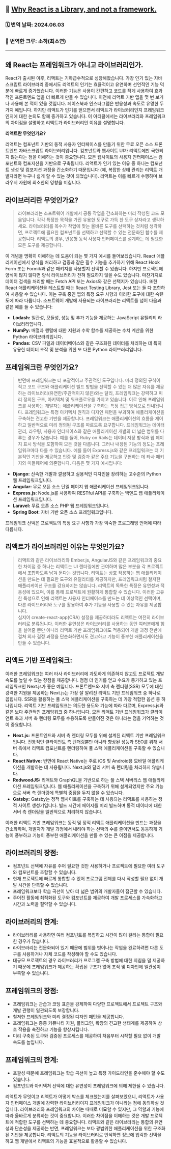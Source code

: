 ## 🔗 [Why React is a Library, and not a framework.](https://medium.com/@Angie.O/why-react-is-a-library-and-not-a-framework-533d95692fe1)

### 🗓️ 번역 날짜: 2024.06.03

### 🧚 번역한 크루: 소하(최소연)

---

## 왜 React는 프레임워크가 아니고 라이브러리인가.

React가 출시된 이후, 리액트는 기하급수적으로 성장해왔습니다. 가장 인기 있는 자바스크립트 라이브러리 중에서도 리액트의 인기는 효율적이고 유연하며 선언적인 기능 덕분에 빠르게 증가했습니다. 이러한 기능은 사용이 간편하고 코드를 적게 사용하여 효과적인 프론트엔드 앱을 더 빠르게 만들 수 있습니다. 이전에 리액트 기반 앱을 몇 번 보거나 사용해 본 적이 있을 것입니다. 페이스북과 인스타그램은 반응성과 속도로 유명한 두 가지 예입니다. 하지만 리액트가 인기를 얻으면서 리액트가 라이브러리인지 프레임워크인지에 대한 논의도 함께 증가하고 있습니다. 이 아티클에서는 라이브러리와 프레임워크의 차이점을 설명하고 리액트가 라이브러리인 이유를 설명합니다.

**리액트란 무엇인가요?**

리액트는 컴포넌트 기반의 동적 사용자 인터페이스를 만들기 위한 무료 오픈 소스 프론트엔드 자바스크립트 라이브러리입니다. 컴포넌트와 웹사이트 UI가 리액트에만 국한되지 않는다는 점을 이해하는 것이 중요합니다. 모든 웹사이트의 사용자 인터페이스는 컴포넌트와 컴포지션을 기반으로 구축됩니다. 리액트가 인기 있는 이유 중 하나는 컴포넌트 생성 및 컴포지션 과정을 간소화하기 때문입니다 (예, 복잡한 상태 관리는 리액트 개발자라면 누구나 쉽게 할 수 있는 것이 되었습니다). 리액트는 이를 빠르게 수행하며 브라우저 자원에 최소한의 영향을 미칩니다.

## 라이브러리란 무엇인가요?

> 라이브러리는 소프트웨어 개발에서 공통 작업을 간소화하는 미리 작성된 코드 모음입니다. 각각 특정한 목적을 가진 유용한 도구로 가득 찬 도구 상자라고 생각하세요. 라이브러리를 목수가 작업에 맞는 올바른 도구를 선택하는 것처럼 생각하면, 프로젝트에 필요한 컴포넌트를 선택하고 선택할 수 있는 전문화된 함수를 제공합니다. 리액트의 경우, 반응형 동적 사용자 인터페이스를 설계하는 데 필요한 모든 도구를 제공합니다.

이 개념을 명확히 이해하는 데 도움이 되는 몇 가지 예시를 들어보겠습니다. React 애플리케이션에서 양식을 처리하고 검증과 같은 필수 기능을 추가하기 위해 React Hook Form 또는 Formik과 같은 패키지를 사용할지 선택할 수 있습니다. 하지만 프로젝트에 양식이 많지 않다면 양식 라이브러리가 전혀 필요하지 않을 수도 있습니다. 마찬가지로 데이터 검색을 처리할 때는 Fetch API 또는 Axios와 같은 선택지가 있습니다. 또한 React 애플리케이션을 테스트할 때는 React Testing Library, Jest 또는 둘 다 조합하여 사용할 수 있습니다. 이는 구축 중인 앱의 특정 요구 사항과 이러한 도구에 대한 숙련도에 따라 다릅니다. 소프트웨어 개발에 사용되는 라이브러리는 리액트를 넘어 다음과 같은 예를 들 수 있습니다:

- **Lodash:** 일관성, 모듈성, 성능 및 추가 기능을 제공하는 JavaScript 유틸리티 라이브러리입니다.
- **NumPy:** 배열과 행렬에 대한 지원과 수학 함수를 제공하는 수치 계산을 위한 Python 라이브러리입니다.
- **Pandas:** CSV 파일과 데이터베이스와 같은 구조화된 데이터를 처리하는 데 특히 유용한 데이터 조작 및 분석을 위한 또 다른 Python 라이브러리입니다.

## 프레임워크란 무엇인가요?

> 반면에 프레임워크는 더 포괄적이고 주관적인 도구입니다. 미리 정의된 규칙이 적고 코드 구조와 애플리케이션 빌드 방법을 선택할 수 있는 더 많은 자유를 제공하는 라이브러리(유연한/주관적이지 않은)와는 달리, 프레임워크는 강력하고 미리 정의된 구조, 아키텍처 및 워크플로우를 가지고 있습니다. 이로 인해 프레임워크를 사용하는 개발자는 애플리케이션을 구축하는 특정 접근 방식으로 안내됩니다. 프레임워크는 특정 아키텍처 원칙과 디자인 패턴을 부과하여 애플리케이션을 구축하는 견고한 기반을 제공합니다. 프레임워크는 애플리케이션의 흐름을 제어하고 일반적으로 미리 정의된 구조를 따르도록 요구합니다. 프레임워크는 데이터 관리, 라우팅, 사용자 인터페이스와 같은 애플리케이션 개발의 더 넓은 범위를 다루는 경우가 많습니다. 예를 들어, Ruby on Rails는 데이터 저장 방식과 웹 페이지 표시 방식을 포함하여 모든 것을 다룹니다. 그러나 내장된 기능의 정도는 프레임워크마다 다를 수 있습니다. 예를 들어 Express.js와 같은 프레임워크는 더 기본적인 기반을 제공하고 인증 및 검증과 같은 주요 기능을 구현하는 데 타사 패키지와 미들웨어에 의존합니다. 다음은 몇 가지 예시입니다:

- **Django:** 신속한 개발과 깔끔하고 실용적인 디자인을 장려하는 고수준의 Python 웹 프레임워크입니다.
- **Angular:** 무료 오픈 소스 단일 페이지 웹 애플리케이션 프레임워크입니다.
- **Express.js**: Node.js를 사용하여 RESTful API를 구축하는 백엔드 웹 애플리케이션 프레임워크입니다.
- **Laravel:** 무료 오픈 소스 PHP 웹 프레임워크입니다.
- **Spring Boot**: 자바 기반 오픈 소스 프레임워크입니다.

프레임워크 선택은 프로젝트의 특정 요구 사항과 가장 익숙한 프로그래밍 언어에 따라 다릅니다.

## 리액트가 라이브러리인 이유는 무엇인가요?

> 리액트와 같은 라이브러리와 Ember.js, AngularJS와 같은 프레임워크의 중요한 차이점 중 하나는 리액트는 UI 렌더링에만 관여하며 많은 부분을 각 프로젝트에서 조합하도록 남겨 둔다는 것입니다. 리액트는 상호 작용하는 웹 애플리케이션을 만드는 데 필요한 도구와 유틸리티를 제공하지만, 프레임워크처럼 철저한 애플리케이션 구조를 강요하지는 않습니다. 리액트의 독특한 특징은 유연성과 적응성에 있으며, 이를 통해 프로젝트에 원활하게 통합할 수 있습니다. 이러한 고유한 특성으로 인해 리액트는 사용자 인터페이스를 만드는 데 이상적인 선택이며, 다른 라이브러리와 도구를 활용하여 추가 기능을 사용할 수 있는 자유를 제공합니다.  
>  심지어 create-react-app(CRA) 설정을 제공하더라도 리액트는 여전히 라이브러리로 분류됩니다. 이러한 유연성은 라이브러리를 사용하는 동안 여러분에게 힘을 실어줄 뿐만 아니라 리액트 기반 프레임워크에도 적용되어 개발 과정 전반에 걸쳐 의사 결정 과정을 단순화하면서도 견고하고 기능이 풍부한 애플리케이션을 만들 수 있습니다.

## 리액트 기반 프레임워크:

이러한 프레임워크는 여러 타사 라이브러리에 과도하게 의존하지 않고도 프로젝트 개발 속도를 높일 수 있는 장점을 제공합니다. 점점 더 인기를 얻고 수요가 증가하고 있는 프레임워크인 Next.js가 좋은 예입니다. 프론트엔드와 서버 측 렌더링(SSR) 모두에 대한 강력한 지원을 제공하는 Next.js는 가장 잘 알려진 리액트 기반 프레임워크 중 하나로 꼽힙니다. SSR을 활용하는 풀 스택 애플리케이션을 구축하는 데 가장 적합한 옵션 중 하나입니다. 리액트 기반 프레임워크는 의도한 용도와 기능에 따라 다르며, Express.js와 같은 보다 주관적인 프레임워크 중 하나입니다. 모든 리액트 기반 프레임워크가 클라이언트 측과 서버 측 렌더링 모두를 수용하도록 만들어진 것은 아니라는 점을 기억하는 것이 중요합니다.

- **Next.js:** 프론트엔드와 서버 측 렌더링 모두를 위해 설계된 리액트 기반 프레임워크입니다. 전통적인 클라이언트 측 렌더링뿐만 아니라 향상된 성능과 SEO를 위해 서버 측에서 리액트 컴포넌트를 렌더링하여 풀 스택 애플리케이션을 구축할 수 있습니다.
- **React Native:** 반면에 React Native는 주로 iOS 및 Android용 모바일 애플리케이션을 개발하는 데 사용됩니다. Next.js와 달리 서버 측 렌더링을 처리하지 않습니다.
- **RedwoodJS:** 리액트와 GraphQL을 기반으로 하는 풀 스택 서버리스 웹 애플리케이션 프레임워크입니다. 웹 애플리케이션을 구축하기 위해 설계되었지만 주요 기능으로 서버 측 렌더링에 특별히 중점을 두지 않을 수 있습니다.
- **Gatsby:** Gatsby는 정적 웹사이트를 구축하는 데 사용되는 리액트를 사용하는 정적 사이트 생성기입니다. 빌드 시간에 페이지를 미리 빌드하며 동적 데이터에 대한 서버 측 렌더링을 일반적으로 처리하지 않습니다.

이러한 리액트 기반 프레임워크는 동적 및 정적 리액트 애플리케이션을 만드는 과정을 간소화하며, 개발자가 개발 과정에서 내려야 하는 선택의 수를 줄이면서도 동등하게 기능이 풍부하고 기능이 풍부한 애플리케이션을 만들 수 있는 큰 이점을 제공합니다.

## 라이브러리의 장점:

- 컴포넌트 선택에 자유를 주어 필요한 것만 사용하거나 프로젝트에 필요한 여러 도구와 컴포넌트를 조합할 수 있습니다.
- 현재 프로젝트에 빠르게 통합할 수 있어 프로그램 전체를 다시 작성할 필요 없이 개발 시간을 단축할 수 있습니다.
- 프레임워크보다 학습 곡선이 낮아 더 넓은 범위의 개발자들이 접근할 수 있습니다.
- 주어진 활동에 최적화된 도구와 컴포넌트를 제공하여 개발 프로세스를 가속화하고 시간과 노력을 절약할 수 있습니다.

## 라이브러리의 한계:

- 라이브러리를 사용하면 여러 컴포넌트를 복잡하고 시간이 많이 걸리는 통합이 필요한 경우가 많습니다.
- 라이브러리는 전문화되어 있기 때문에 범위를 벗어나는 작업을 완료하려면 다른 도구를 사용하거나 자체 코드를 작성해야 할 수도 있습니다.
- 대규모 프로젝트의 경우 라이브러리가 프로그램 구축 방법에 대한 지침을 덜 제공하기 때문에 프레임워크가 제공하는 확립된 구조가 없어 조직 및 디자인에 일관성이 부족할 수 있습니다.

## 프레임워크의 장점:

- 프레임워크는 관습과 코딩 표준을 강제하여 다양한 프로젝트에서 프로젝트 구조와 개발 관행이 일관되도록 보장합니다.
- 철저한 프레임워크와 미리 결정된 디자인 패턴을 제공합니다.
- 프레임워크는 종종 커뮤니티 자원, 플러그인, 확장의 견고한 생태계를 제공하여 상호 작용을 촉진하고 기능을 향상시킵니다.
- 미리 구축된 도구와 검증된 프로세스를 제공하여 처음부터 시작할 필요 없이 개발 속도를 높입니다.

## 프레임워크의 한계:

- 포괄성 때문에 프레임워크는 학습 곡선이 높고 특정 가이드라인을 준수해야 할 수도 있습니다.
- 컴포넌트와 아키텍처 선택에 대한 유연성이 프레임워크에 의해 제한될 수 있습니다.

리액트가 무엇이고 리액트가 어떻게 박스를 체크했는지를 살펴보았으니, 리액트가 사용자 인터페이스 개발에 강력한 라이브러리이지 프레임워크가 아니라는 점에 동의하실 것입니다. 라이브러리와 프레임워크의 차이는 때때로 미묘할 수 있지만, 그 역할과 기능에 따라 올바르게 분류하는 것이 중요합니다. 이러한 차이점을 이해하는 것은 개발 프로젝트에 적합한 도구를 선택하는 데 중요합니다. 리액트와 같은 라이브러리는 통합의 유연성과 단순성을 제공하는 반면, 프레임워크는 보다 광범위한 애플리케이션을 위한 구조화된 기반을 제공합니다. 리액트의 기능을 라이브러리로 인식하면 정보에 입각한 선택을 하고 웹 개발에서 리액트의 기능을 효율적으로 활용할 수 있습니다.
